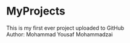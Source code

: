 # MyProjects
This is my first ever project uploaded to GitHub
<br>
Author: Mohammad Yousaf Mohammadzai
